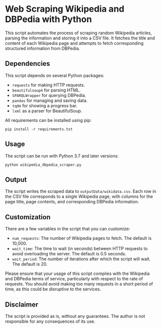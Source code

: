 # Web Scraping Wikipedia and DBPedia with Python

This script automates the process of scraping random Wikipedia articles, parsing the information and storing it into a CSV file. It fetches the title and content of each Wikipedia page and attempts to fetch corresponding structured information from DBPedia. 

## Dependencies

This script depends on several Python packages:

* `requests` for making HTTP requests.
* `beautifulsoup4` for parsing HTML.
* `SPARQLWrapper` for querying DBPedia.
* `pandas` for managing and saving data.
* `tqdm` for showing a progress bar.
* `lxml` as a parser for BeautifulSoup.

All requirements can be installed using pip:

```
pip install -r requirements.txt
```

## Usage

The script can be run with Python 3.7 and later versions:

```
python wikipedia_dbpedia_scraper.py
```

## Output

The script writes the scraped data to `outputData/wikidata.csv`. Each row in the CSV file corresponds to a single Wikipedia page, with columns for the page title, page contents, and corresponding DBPedia information.

## Customization

There are a few variables in the script that you can customize:

* `num_requests`: The number of Wikipedia pages to fetch. The default is 10,000.
* `wait_time`: The time to wait (in seconds) between HTTP requests to avoid overloading the server. The default is 0.5 seconds.
* `wait_period`: The number of iterations after which the script will wait. The default is 20.

Please ensure that your usage of this script complies with the Wikipedia and DBPedia terms of service, particularly with respect to the rate of requests. You should avoid making too many requests in a short period of time, as this could be disruptive to the services.

## Disclaimer

The script is provided as is, without any guarantees. The author is not responsible for any consequences of its use.
